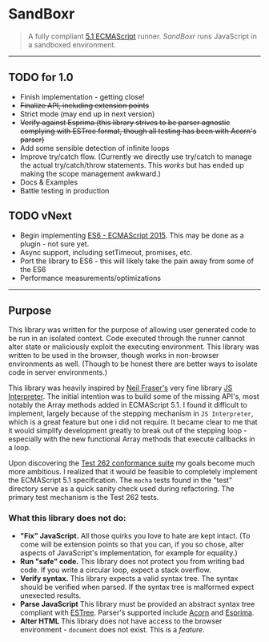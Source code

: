 # SandBoxr
> A fully compliant [5.1 ECMAScript](http://www.ecma-international.org/ecma-262/5.1/index.html) runner. _SandBoxr_ runs JavaScript in a sandboxed environment.

-----

## TODO for 1.0
- Finish implementation - getting close!
- ~~Finalize API, including extension points~~
- Strict mode (may end up in next version)
- ~~Verify against Esprima (this library strives to be parser agnostic complying with ESTree format, though all testing has been with Acorn's parser)~~
- Add some sensible detection of infinite loops
- Improve try/catch flow. (Currently we directly use try/catch to manage the actual try/catch/throw statements. This *works* but has ended up making the scope management awkward.)
- Docs & Examples
- Battle testing in production

## TODO vNext
- Begin implementing [ES6 - ECMAScript 2015](http://www.ecma-international.org/ecma-262/6.0/index.html). This may be done as a plugin - not sure yet.
- Async support, including setTimeout, promises, etc.
- Port the library to ES6 - this will likely take the pain away from some of the ES6 
- Performance measurements/optimizations

-----

## Purpose

This library was written for the purpose of allowing user generated code to be run in an isolated context. Code executed through the runner cannot alter state or maliciously exploit the executing environment. This library was written to be used in the browser, though works in non-browser environments as well. (Though to be honest there are better ways to isolate code in server environments.)

This library was heavily inspired by [Neil Fraser's](https://github.com/NeilFraser) very fine library [JS Interpreter](https://github.com/NeilFraser/JS-Interpreter). The initial intention was to build some of the missing API's, most notably the Array methods added in ECMAScript 5.1. I found it difficult to implement, largely because of the stepping mechanism in `JS Interpreter`, which is a great feature but one i did not require. It became clear to me that it would simplify development 
greatly to break out of the stepping loop - especially with the new functional Array methods that execute callbacks in a loop. 

Upon discovering the [Test 262 conformance suite](test262.md) my goals become much more ambitious. I realized that it would be feasible to completely implement the ECMAScript 5.1 specification. The `mocha` tests found in the "test" directory serve as a quick sanity check used during refactoring. The primary test mechanism is the Test 262 tests.

### What this library does not do:
- **"Fix" JavaScript.** All those quirks you love to hate are kept intact. (To come will be extension points so that you can, if you so chose, alter aspects of JavaScript's implementation, for example for equality.)
- **Run "safe" code.** This library does not protect you from writing bad code. If you write a circular loop, expect a stack overflow.
- **Verify syntax.** This library expects a valid syntax tree. The syntax should be verified when parsed. If the syntax tree is malformed expect unexected results.
- **Parse JavaScript** This library must be provided an abstract syntax tree compliant with [ESTree](https://github.com/estree/estree). Parser's supported include [Acorn](https://github.com/marijnh/acorn) and [Esprima](https://github.com/jquery/esprima).
- **Alter HTML** This library does not have access to the browser environment - `document` does not exist. This is a *feature*.
